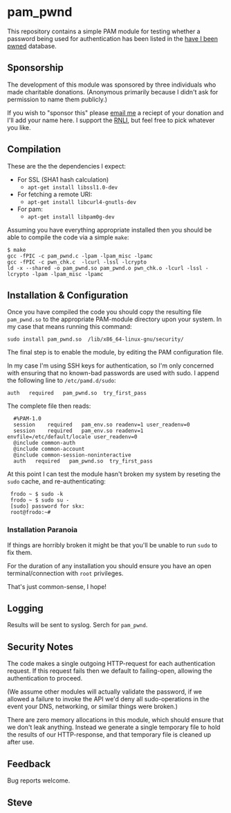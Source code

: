 # pam_pwnd

This repository contains a simple PAM module for testing whether a
password being used for authentication has been listed in the
[have I been pwned](https://haveibeenpwned.com/) database.


## Sponsorship

The development of this module was sponsored by three individuals who made charitable donations.  (Anonymous primarily because I didn't ask for permission to name them publicly.)

If you wish to "sponsor this" please [email me](https://steve.kemp.fi/) a reciept of your donation and I'll add your name here.  I support the [RNLI](https://en.wikipedia.org/wiki/Royal_National_Lifeboat_Institution), but feel free to pick whatever you like.



## Compilation

These are the the dependencies I expect:

* For SSL (SHA1 hash calculation)
  * `apt-get install libssl1.0-dev`
* For fetching a remote URI:
  * `apt-get install libcurl4-gnutls-dev`
* For pam:
  * `apt-get install libpam0g-dev`

Assuming you have everything appropriate installed then you should be able to compile the code via a simple `make`:

    $ make
    gcc -fPIC -c pam_pwnd.c -lpam -lpam_misc -lpamc
    gcc -fPIC -c pwn_chk.c  -lcurl -lssl -lcrypto
    ld -x --shared -o pam_pwnd.so pam_pwnd.o pwn_chk.o -lcurl -lssl -lcrypto -lpam -lpam_misc -lpamc



## Installation & Configuration


Once you have compiled the code you should copy the resulting file `pam_pwnd.so` to the appropriate PAM-module directory upon your system.  In my case that means running this command:

    sudo install pam_pwnd.so  /lib/x86_64-linux-gnu/security/


The final step is to enable the module, by editing the PAM configuration file.

In my case I'm using SSH keys for authentication, so I'm only concerned with ensuring that no known-bad passwords are used with sudo.  I append the following line to `/etc/pamd.d/sudo`:

    auth   required   pam_pwnd.so  try_first_pass

The complete file then reads:

      #%PAM-1.0
      session    required   pam_env.so readenv=1 user_readenv=0
      session    required   pam_env.so readenv=1 envfile=/etc/default/locale user_readenv=0
      @include common-auth
      @include common-account
      @include common-session-noninteractive
      auth   required   pam_pwnd.so  try_first_pass

At this point I can test the module hasn't broken my system by reseting the `sudo` cache, and re-authenticating:

     frodo ~ $ sudo -k
     frodo ~ $ sudo su -
     [sudo] password for skx:
     root@frodo:~#


### Installation Paranoia

If things are horribly broken it might be that you'll be unable to
run `sudo` to fix them.

For the duration of any installation you should ensure you have an
open terminal/connection with `root` privileges.

That's just common-sense, I hope!


## Logging

Results will be sent to syslog.  Serch for `pam_pwnd`.


## Security Notes

The code makes a single outgoing HTTP-request for each authentication
request.  If this request fails then we default to failing-open, allowing
the authentication to proceed.

(We assume other modules will actually validate the password, if we
allowed a failure to invoke the API we'd deny all sudo-operations in
the event your DNS, networking, or similar things were broken.)

There are zero memory allocations in this module, which should ensure
that we don't leak anything.  Instead we generate a single temporary
file to hold the results of our HTTP-response, and that temporary file
is cleaned up after use.


## Feedback

Bug reports welcome.


Steve
--
